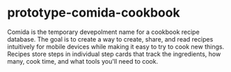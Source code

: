 # prototype-comida-cookbook
Comida is the temporary devepolment name for a cookbook recipe database. The goal is to create a way to create, share, and read recipes intuitively for mobile devices while making it easy to try to cook new things. Recipes store steps in individual step cards that track the ingredients, how many, cook time, and what tools you'll need to cook.
